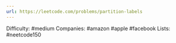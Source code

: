 ```yaml
---
url: https://leetcode.com/problems/partition-labels
---
```


Difficulty: #medium
Companies: #amazon #apple #facebook
Lists: #neetcode150